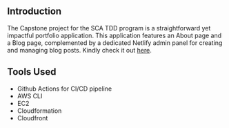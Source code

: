 ## Introduction
The Capstone project for the SCA TDD program is a straightforward yet impactful portfolio application. This application features an About page and a Blog page, complemented by a dedicated Netlify admin panel for creating and managing blog posts. Kindly check it out [here](https://d6jtde9p140gd.cloudfront.net).


## Tools Used
- Github Actions for CI/CD pipeline
- AWS CLI
- EC2
- Cloudformation
- Cloudfront

